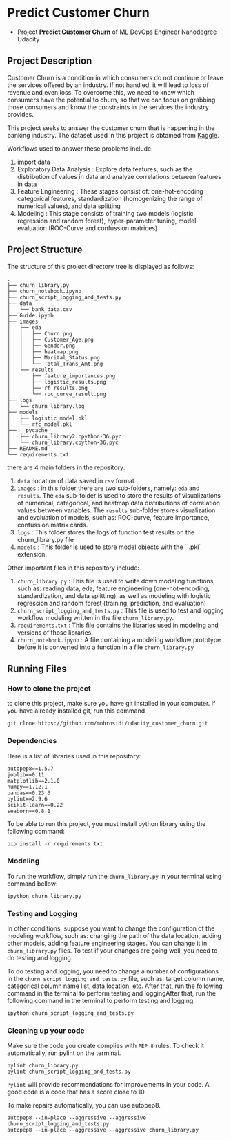 # Predict Customer Churn

- Project **Predict Customer Churn** of ML DevOps Engineer Nanodegree Udacity

## Project Description

Customer Churn is a condition in which consumers do not continue or leave the services offered by an industry. If not handled, it will lead to loss of revenue and even loss. To overcome this, we need to know which consumers have the potential to churn, so that we can focus on grabbing those consumers and know the constraints in the services the industry provides.

This project seeks to answer the customer churn that is happening in the banking industry. The dataset used in this project is obtained from [Kaggle](https://www.kaggle.com/sakshigoyal7/credit-card-customers/code). 

Workflows used to answer these problems include:

1. import data
2. Exploratory Data Analysis :  Explore data features, such as the distribution of values in data and analyze correlations between features in data
3. Feature Engineering : These stages consist of: one-hot-encoding categorical features, standardization (homogenizing the range of numerical values), and data splitting
4. Modeling : This stage consists of training two models (logistic regression and random forest), hyper-parameter tuning, model evaluation (ROC-Curve and confussion matrices)

## Project Structure

The structure of this project directory tree is displayed as follows:

```
.
├── churn_library.py
├── churn_notebook.ipynb
├── churn_script_logging_and_tests.py
├── data
│   └── bank_data.csv
├── Guide.ipynb
├── images
│   ├── eda
│   │   ├── Churn.png
│   │   ├── Customer_Age.png
│   │   ├── Gender.png
│   │   ├── heatmap.png
│   │   ├── Marital_Status.png
│   │   └── Total_Trans_Amt.png
│   └── results
│       ├── feature_importances.png
│       ├── logistic_results.png
│       ├── rf_results.png
│       └── roc_curve_result.png
├── logs
│   └── churn_library.log
├── models
│   ├── logistic_model.pkl
│   └── rfc_model.pkl
├── __pycache__
│   ├── churn_library2.cpython-36.pyc
│   └── churn_library.cpython-36.pyc
├── README.md
└── requirements.txt
```

there are 4 main folders in the repository:

1. `data` :location of data saved in `csv` format
2. `images` : in this folder there are two sub-folders, namely: `eda` and `results`. The `eda` sub-folder is used to store the results of visualizations of numerical, categorical, and heatmap data distributions of correlation values between variables. The `results` sub-folder stores visualization and evaluation of models, such as: ROC-curve, feature importance, confussion matrix cards.
3. `logs` : This folder stores the logs of function test results on the churn_library.py file
4. `models` : This folder is used to store model objects with the ``.pkl` extension.

Other important files in this repository include:

1. `churn_library.py` : This file is used to write down modeling functions, such as: reading data, eda, feature engineering (one-hot-encoding, standardization, and data splitting), as well as modeling with logistic regression and random forest (training, prediction, and evaluation)
2. `churn_script_logging_and_tests.py` : This file is used to test and logging workflow modeling written in the file `churn_library.py`.
3. `requirements.txt` : This file contains the libraries used in modeling and versions of those libraries.
4. `churn_notebook.ipynb` : A file containing a modeling workflow prototype before it is converted into a function in a file `churn_library.py`

## Running Files

### How to clone the project

to clone this project, make sure you have git installed in your computer. If you have already installed git, run this command

```
git clone https://github.com/mohrosidi/udacity_customer_churn.git
```

### Dependencies

Here is a list of libraries used in this repository:

```
autopep8==1.5.7
joblib==0.11
matplotlib==2.1.0
numpy==1.12.1
pandas==0.23.3
pylint==2.9.6
scikit-learn==0.22
seaborn==0.8.1
```

To be able to run this project, you must install python library using the following command:

```
pip install -r requirements.txt
```

### Modeling

To run the workflow, simply run the `churn_library.py` in your terminal using command bellow:

```
ipython churn_library.py
```

### Testing and Logging

In other conditions, suppose you want to change the configuration of the modeling workflow, such as: changing the path of the data location, adding other models, adding feature engineering stages. You can change it in `churn_library.py` files. To test if your changes are going well, you need to do testing and logging.

To do testing and logging, you need to change a number of configurations in the `churn_script_logging_and_tests.py` file, such as: target column name, categorical column name list, data location, etc. After that, run the following command in the terminal to perform testing and loggingAfter that, run the following command in the terminal to perform testing and logging:

```
ipython churn_script_logging_and_tests.py
```

### Cleaning up your code

Make sure the code you create complies with `PEP 8` rules. To check it automatically, run pylint on the terminal.

```
pylint churn_library.py
pylint churn_script_logging_and_tests.py
```

`Pylint` will provide recommendations for improvements in your code. A good code is a code that has a score close to 10.

To make repairs automatically, you can use autopep8.

```
autopep8 --in-place --aggressive --aggressive churn_script_logging_and_tests.py
autopep8 --in-place --aggressive --aggressive churn_library.py
```

